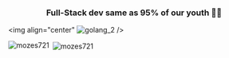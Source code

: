 <h3 align="center">Full-Stack dev same as 95% of our youth 🧑‍💻</h3>

<img align="center" ![golang_2](https://user-images.githubusercontent.com/22646749/229378542-2347aa87-0e1c-46b2-91db-7ab73097438d.jpg) />

<p><img align="left" src="https://github-readme-stats.vercel.app/api/top-langs?username=mozes721&show_icons=true&locale=en&layout=compact" alt="mozes721" /></p>

<p>&nbsp;<img align="center" src="https://github-readme-stats.vercel.app/api?username=mozes721&show_icons=true&locale=en" alt="mozes721" /></p>
